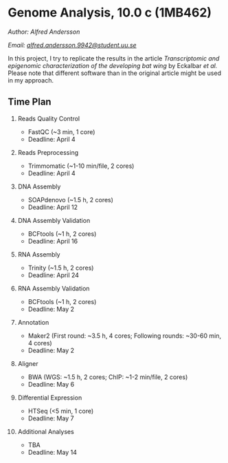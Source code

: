 # Genome Analysis, 10.0 c (1MB462)

*Author: Alfred Andersson*

*Email: alfred.andersson.9942@student.uu.se*

In this project, I try to replicate the results in the article *Transcriptomic and epigenomic characterization of the developing bat wing* by Eckalbar *et al.* Please note that different software than in the original article might be used in my approach. 

## Time Plan

1. Reads Quality Control
   - FastQC (~3 min, 1 core)
   - Deadline: April 4

2. Reads Preprocessing
   - Trimmomatic (~1-10 min/file, 2 cores)
   - Deadline: April 4

3. DNA Assembly
   - SOAPdenovo (~1.5 h, 2 cores)
   - Deadline: April 12

4. DNA Assembly Validation
   - BCFtools (~1 h, 2 cores)
   - Deadline: April 16

5. RNA Assembly
   - Trinity (~1.5 h, 2 cores)
   - Deadline: April 24

6. RNA Assembly Validation
   - BCFtools (~1 h, 2 cores)
   - Deadline: May 2

7. Annotation
   - Maker2 (First round: ~3.5 h, 4 cores; Following rounds: ~30-60 min, 4 cores)
   - Deadline: May 2

8. Aligner
   - BWA (WGS: ~1.5 h, 2 cores; ChIP: ~1-2 min/file, 2 cores)
   - Deadline: May 6

9. Differential Expression 
   - HTSeq (<5 min, 1 core)
   - Deadline: May 7

10. Additional Analyses
    - TBA
    - Deadline: May 14
